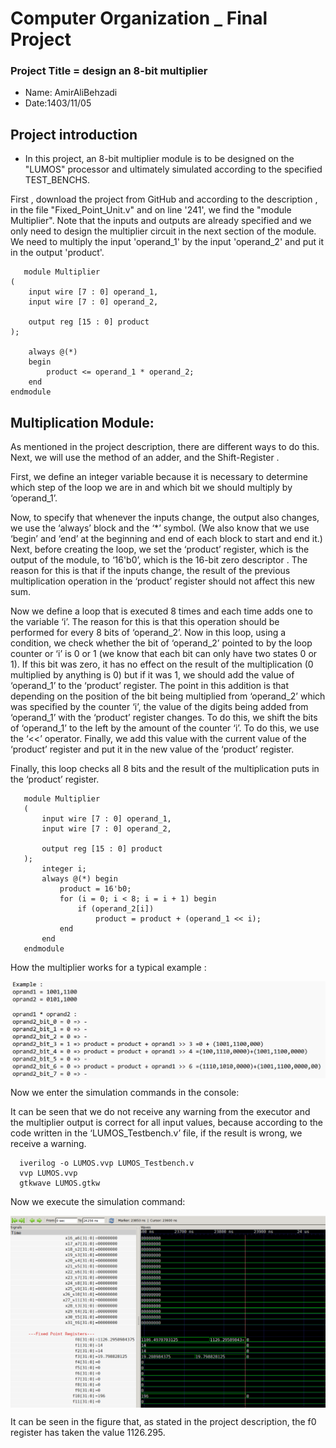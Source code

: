 Computer Organization _ Final Project
==============================================================
### Project Title = design an 8-bit multiplier 
- Name: AmirAliBehzadi
- Date:1403/11/05

## Project introduction

 - In this project, an 8-bit multiplier module is to be designed on the "LUMOS" processor and ultimately simulated according to the specified TEST_BENCHS.

First ,  download the project from GitHub and according to the description , in the file "Fixed_Point_Unit.v" and on line '241', we find the "module Multiplier". Note that the inputs and outputs are already specified and we only need to design the multiplier circuit in the next section of the module. We need to multiply the input 'operand_1' by the input 'operand_2' and put it in the output 'product'.

       module Multiplier
    (
        input wire [7 : 0] operand_1,
        input wire [7 : 0] operand_2,
    
        output reg [15 : 0] product
    );
    
        always @(*)
        begin
            product <= operand_1 * operand_2;
        end
    endmodule

## Multiplication Module:
As mentioned in the project description, there are different ways to do this. Next, we will use the method of an adder, and the Shift-Register .

First, we define an integer variable because it is necessary to determine which step of the loop we are in and which bit we should multiply by ‘operand_1’. 

Now, to specify that whenever the inputs change, the output also changes, we use the ‘always’ block and the ‘*’ symbol. (We also know that we use ‘begin’ and ‘end’ at the beginning and end of each block to start and end it.) Next, before creating the loop, we set the ‘product’ register, which is the output of the module, to ‘16'b0’, which is the 16-bit zero descriptor . The reason for this is that if the inputs change, the result of the previous multiplication operation in the ‘product’ register should not affect this new sum.

 Now we define a loop that is executed 8 times and each time adds one to the variable ‘i’. The reason for this is that this operation should be performed for every 8 bits of ‘operand_2’. Now in this loop, using a condition, we check whether the bit of ‘operand_2’ pointed to by the loop counter or ‘i’ is 0 or 1 (we know that each bit can only have two states 0 or 1). If this bit was zero, it has no effect on the result of the multiplication (0 multiplied by anything is 0) but if it was 1, we should add the value of ‘operand_1’ to the ‘product’ register. 
 The point in this addition is that depending on the position of the bit being multiplied from ‘operand_2’ which was specified by the counter ‘i’, the value of the digits being added from ‘operand_1’ with the ‘product’ register changes. To do this, we shift the bits of ‘operand_1’ to the left by the amount of the counter ‘i’. To do this, we use the ‘<<’ operator. Finally, we add this value with the current value of the ‘product’ register and put it in the new value of the ‘product’ register. 
 
 Finally, this loop checks all 8 bits and the result of the multiplication puts in the ‘product’ register.


       module Multiplier
       (
           input wire [7 : 0] operand_1,
           input wire [7 : 0] operand_2,
       
           output reg [15 : 0] product
       );
           integer i; 
           always @(*) begin
               product = 16'b0;
               for (i = 0; i < 8; i = i + 1) begin
                   if (operand_2[i]) 
                       product = product + (operand_1 << i);
               end
           end
       endmodule


How the multiplier works for a typical example :   

<img src="https://github.com/AABehzad/LUMOS/blob/main/Images/p1.png" alt="Image"  style="vertical-align:middle">

Now we enter the simulation commands in the console:


It can be seen that we do not receive any warning from the executor and the multiplier output is correct for all input values, because according to the code written in the ‘LUMOS_Testbench.v’ file, if the result is wrong, we receive a warning.

      iverilog -o LUMOS.vvp LUMOS_Testbench.v
      vvp LUMOS.vvp
      gtkwave LUMOS.gtkw
Now we execute the simulation command:

<img src="https://github.com/AABehzad/LUMOS/blob/main/Images/p2.png" alt="Image"  style="vertical-align:middle">

It can be seen in the figure that, as stated in the project description, the f0 register has taken the value 1126.295.

